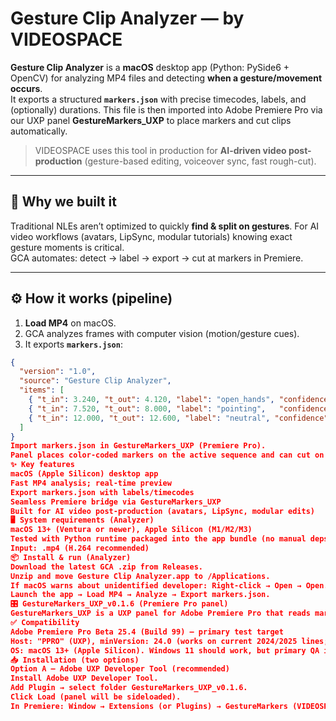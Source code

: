 # Gesture Clip Analyzer — by VIDEOSPACE

**Gesture Clip Analyzer** is a **macOS** desktop app (Python: PySide6 + OpenCV) for analyzing MP4 files and detecting **when a gesture/movement occurs**.  
It exports a structured **`markers.json`** with precise timecodes, labels, and (optionally) durations. This file is then imported into Adobe Premiere Pro via our UXP panel **GestureMarkers_UXP** to place markers and cut clips automatically.

> VIDEOSPACE uses this tool in production for **AI-driven video post-production** (gesture-based editing, voiceover sync, fast rough-cut).

---

## 🎯 Why we built it
Traditional NLEs aren’t optimized to quickly **find & split on gestures**. For AI video workflows (avatars, LipSync, modular tutorials) knowing exact gesture moments is critical.  
GCA automates: detect → label → export → cut at markers in Premiere.

---

## ⚙️ How it works (pipeline)
1. **Load MP4** on macOS.
2. GCA analyzes frames with computer vision (motion/gesture cues).
3. It exports **`markers.json`**:

```json
{
  "version": "1.0",
  "source": "Gesture Clip Analyzer",
  "items": [
    { "t_in": 3.240, "t_out": 4.120, "label": "open_hands", "confidence": 0.87, "color": "yellow" },
    { "t_in": 7.520, "t_out": 8.000, "label": "pointing",   "confidence": 0.81, "color": "red" },
    { "t_in": 12.000, "t_out": 12.600, "label": "neutral", "confidence": 0.72, "color": "green" }
  ]
}
Import markers.json in GestureMarkers_UXP (Premiere Pro).
Panel places color-coded markers on the active sequence and can cut on markers.
✨ Key features
macOS (Apple Silicon) desktop app
Fast MP4 analysis; real-time preview
Export markers.json with labels/timecodes
Seamless Premiere bridge via GestureMarkers_UXP
Built for AI video post-production (avatars, LipSync, modular edits)
🖥️ System requirements (Analyzer)
macOS 13+ (Ventura or newer), Apple Silicon (M1/M2/M3)
Tested with Python runtime packaged into the app bundle (no manual deps needed)
Input: .mp4 (H.264 recommended)
📦 Install & run (Analyzer)
Download the latest GCA .zip from Releases.
Unzip and move Gesture Clip Analyzer.app to /Applications.
If macOS warns about unidentified developer: Right-click → Open → Open.
Launch the app → Load MP4 → Analyze → Export markers.json.
🎛 GestureMarkers_UXP_v0.1.6 (Premiere Pro panel)
GestureMarkers_UXP is a UXP panel for Adobe Premiere Pro that reads markers.json, places timeline markers, and optionally cuts at markers.
✅ Compatibility
Adobe Premiere Pro Beta 25.4 (Build 99) — primary test target
Host: "PPRO" (UXP), minVersion: 24.0 (works on current 2024/2025 lines; Beta recommended)
OS: macOS 13+ (Apple Silicon). Windows 11 should work, but primary QA is on macOS.
📥 Installation (two options)
Option A — Adobe UXP Developer Tool (recommended)
Install Adobe UXP Developer Tool.
Add Plugin → select folder GestureMarkers_UXP_v0.1.6.
Click Load (panel will be sideloaded).
In Premiere: Window → Extensions (or Plugins) → GestureMarkers (VIDEOSPACE).
